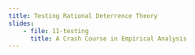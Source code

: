 ```yaml
---
title: Testing Rational Deterrence Theory
slides:
    - file: 11-testing
      title: A Crash Course in Empirical Analysis
---
```

